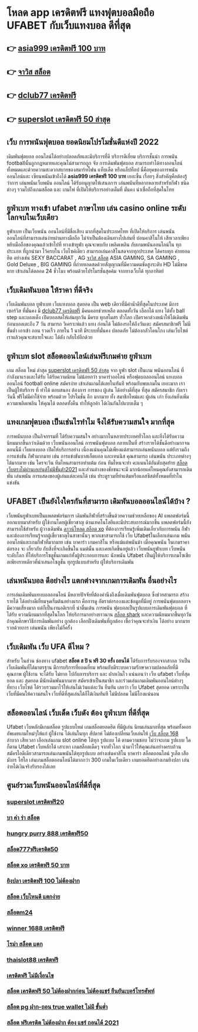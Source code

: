 # โหลด app เครดิตฟรี  แทงฟุตบอลมือถือ UFABET  กับเว็บแทงบอล ดีที่สุด

## 👉 [asia999 เครดิตฟรี 100 บาท](https://mabet.net/credit-free-50/)
## 👉 [จาวิส สล็อต](https://bio.link/tisawago)
## 👉 [dclub77 เครดิตฟรี](https://mabet.net/pg-slot-credit-free/)
## 👉 [superslot เครดิตฟรี 50 ล่าสุด](https://mabet.net/credit-free-100/)

## เว็บ  การพนันฟุตบอล  ยอดนิยมโปรโมชั่นดีแห่งปี 2022

 เดิมพันฟุตบอล ออนไลน์ได้อย่างปลอดภัยและมีบริการที่ดี บริการดีเยี่ยม บริการชั้นนำ การพนัน  footballนั้นถูกกฎหมายและคุณไม่สามารถถูก จับ  การเดิมพันฟุตบอล สามารถทำได้ทางออนไลน์ทั้งหมดและด้วยความสะดวกสบายของสมาร์ทโฟน แท็บเล็ต หรือแล็ปท็อป นี่คือยุคของการพนันออนไลน์และ เซียนพนันเข้าถึงได้ **asia999 เครดิตฟรี 100 บาท** เยอะขึ้น เรื่อยๆ สิ่งสำคัญคือต้องรู้ว่าการ เล่นพนันเว็บพนัน ออนไลน์ ได้รับอนุญาตให้เสนอการ เล่นพนันที่หลากหลายสำหรับกีฬา ชนิดต่างๆ รวมไปถึงเกมสล็อต  และ เกมไพ่  ที่เปิดให้บริการอย่างเต็มที่ มั่นคง น่าเชื่อถือที่สุดในไทย 

## ยูฟ่าเบท  ทางเข้า ufabet ภาษาไทย  เล่น casino online  ระดับโลกจบในเว็บเดียว 

 ยูฟ่าเบท เป็นเว็บพนัน ออนไลน์ที่มีชื่อเสียง มากที่สุดในประเทศไทย ที่เปิดให้บริการ เล่นพนัน ออนไลน์ที่สามารถเล่นง่ายผ่านทางมือถือ ไม่จำเป็นต้องเดินทางไปเล่นที่ บ่อนคาสิโนให้ เสียเวลาเพียงหยิบมือถือของคุณแล้วเข้าไปที่ ทางเข้ายูฟ่า คุณจะพบกับ เพลิดเพลิน  กับเกมพนันออนไลน์ใน ทุกประเภท  ที่ถูกนำมา ไว้ครบใน เว็บไซค์เดียว สามารถเล่นคาสิโนสดจากทุกประเทศ ได้ครบทุก ค่ายยอดฮิต อย่างเช่น  SEXY BACCARAT , AG [จาวิส สล็อต](https://mabet.net/pg-slot-credit-free/) ASIA GAMING, SA GAMING , Gold Deluxe , BIG GAMING ที่ถ่ายทอดสดด้วยสัญญาณที่มีความคมชัดสูงระดับ HD ไม่มีขาดหาย  เข้าเล่นได้ตลอด 24 ชั่วโมง พร้อมด้วยโปรโมรชั่นสุดค้ม จากทางเว็บได้ ทุกอาทิตย์ 


##  เว็บเดิมพันบอล ให้ราคา  ที่ดีจริง 

 เว็บเดิมพันบอล ยูฟ่าเบท  เว็บแทงบอล  สุดยอด เป็น web เดียวที่มีค่าน้ำดีที่สุดในประเทศ มีการ เซอร์วิส ที่มั่นคง มี [dclub77 เครดิตฟรี](https://mabet.net/credit-free-100/) มีคนคอยช่วยเหลือ ตลอดทั้งวัน    เลือกได้  แทง ได้ทั้ง ball step และบอลเต็ง  เปิดบอลสดให้เล่นทุกวัน มีครบ ทุกสโมสร ทั่วโลก เปิดราคาล่วงหน้าให้ได้เดิมพัน ก่อนบอลเตะถึง 7 วัน  สามารถ วิเคราะห์แล้ว แทง ก่อนได้ ไม่ต้องรอให้ถึงวันเตะ สมัครสมาชิกฟรี ไม่มีขั้นต่ำ    เอาเข้า ถอน  รวดเร็ว ภายใน 1 นาที มีระบบที่มั่นคง ปลอดภัย ไม่ต้องกลัวโดนโกง เล่นเว็บไซต์ เราแล้วคุณจะสบายใจและ ได้ตัง กลับไปอีกด้วย

## ยูฟ่าเบท slot   สล็อตออนไลน์เล่นฟรีเกมค่าย ยูฟ่าเบท

 เกม สล็อต ใหม่ ล่าสุด [superslot เครดิตฟรี 50 ล่าสุด](https://mabet.net/) จาก ยูฟ่า slot  เป็นเกม พนันออนไลน์ ที่กำลังมาแรงและได้รับ ได้รับความนิยม ไม่น้อยกว่า  บาคาร่าออไลน์ หรือฟุตบอลออนไลน์ แทงบอลออนไลน์ football online  สมัครง่าย เข้าเล่นเกมได้เลยในทันที พร้อมกับพบเกมใน เยอะมาก เราเป็นผู้ให้บริการ ที่ ทำได้ ตอบสนอง ต้องการ  การของ ผู้เล่น ได้อย่างดีที่สุด ที่สุด สมัครสมาชิก กับเราวันนี้ ฟรีไม่มีค่าใช้จ่าย พร้อมด้วย โปรโมชั่น อีก มากมาย  ทั้ง สมาชิกใหม่และ ผู้เล่น เก่า ยิ่งเล่นยิ่งเพิ่ม ความเพลิดเพลิน ให้คุณได้ ตลอดทั้งคืน ทำให้ลูกค้า  ได้เงินกันไปแบบเต็ม ๆ


## แทงเกมฟุตบอล  เป็นเช่นไรทำไม จึงได้รับความสนใจ มากที่สุด

 การพนันบอล  เป็นกิจกรรมที่ ได้รับความสนใจ อย่างมากในหลายประเทศทั่วโลก และยิ่งได้รับความนิยมมากขึ้นกว่าเดิมด้วย  เว็บพนันออนไลน์ การพนันฟุตบอล กลายเป็นที่ สร้างรายได้ชั้นดีอย่างมากจนตอนนี้มี  เว็บแทงบอล เปิดให้บริการอย่าง เนื่องแน่นคุณไม่เพียงแต่สามารถเล่นพนันบอล แต่ยังรวมถึงการแข่งขัน กีฬามากมาย  เช่น การแข่งขันบาสเก็ตบอล และเทนนิส คุณสามารถ เล่นพนัน ประเภทต่างๆได้มากมาย  เช่น ใครจะวิน  ทีมไหนสามารถทำแต้ม ก่อน ทีมไหนจะทำ คะแนนได้อันดับสุดท้าย [สล็อต เว็บตรงไม่ผ่านเอเย่นต์ไม่มีขั้นต่ํา2021](https://member.mabet.net/?action=login) และส่วนต่างของชัยชนะจะมี มากน้อยแค่ไหนคุณยังสามารถเดิมพัน เล่นพนัน การแสดงของผู้เล่นแต่ละคนได้ เช่น ประตูรวมที่ทำแต้มหรือแอสซิสต์ทั้งหมดที่ทำในแข่งขัน

## UFABET เป็นยังไงใครกันที่สามารถ เดิมพันบอลออนไลน์ได้บ้าง ?

 เว็บพนันยูฟ่าเบทเป็นแพลตฟอร์มการ เดิมพันกีฬาที่สร้างขึ้นด้วยความช่วยเหลือของ AI แพลตฟอร์มนี้ ออกแบบมาสำหรับ ผู้ใช้งานโดยผู้เชี่ยวชาญ ด้านเทคโนโลยีและมีประสบการณ์มากขึ้น แพลตฟอร์มนี้ยังสามารถใช้สำหรับ ผู้วางเดิมพัน [ดาวน์โหลด สล็อต xo](https://mabet.net/20-free-100/) ที่ต้องการเรียนรู้เพิ่มเติมเกี่ยวกับการพนัน กีฬาและต้องการเรียนรู้จากผู้เชี่ยวชาญในสาขานั้นๆ พวกเขาสามารถใช้  เว็บ Ufabetในเลือกเล่นเกม พนันออนไลน์และเกมกีฬาที่มากมาย เช่น บาคาร่า เกมคาสิโน หรือแม้แต่พนันม้า เมื่อคุณพนัน ในเกมราคาต่อรอง จะ เกี่ยวกับ กับสิ่งที่จะเกิดขึ้นใน แมต์นั้น และเคยเกิดขึ้นอยู่แล้ว เว็บพนันยูฟ่าเบท  เว็บพนัน ระดับโลก ที่ให้บริการโซลูชั่นเกมแก่ทั้งผู้ประกอบการและ นักพนัน Ufabet เป็นผู้ให้บริการเกมโซเชียลเพียงรายเดียวที่นำเสนอโซลูชั่น ทุกรูปแบบสำหรับ ผู้ให้บริการเดิมพัน


##  เล่นพนันบอล ดีอย่างไร แตกต่างจากเกมการเดิมพัน อื่นอย่างไร

 การเล่นเดิมพันแทงบอลออนไลน์ มีหลายปัจจัยที่ต้องคำนึงถึงเมื่อเดิมพันฟุตบอล ซึ่งช่วยสามารถ สร้างรายได้ ได้อย่างดีเยี่ยมจุดเริ่มต้นอย่างแรก คือการดู อัตราต่อรองงและข้อมูลที่มีอยู่ การพนันฟุตบอลอาจมีความเสี่ยงมาก แต่ก็เป็นงานอดิเรกที่ น่าตื่นเต้น การพนัน ฟุตบอลเป็นรูปแบบการเดิมพันฟุตบอล ที่ได้รับ ความนิยมมากที่สุดในโลก ให้บริการมาอย่างยาวนาน [สล็อต shark](https://mabet.net/) และความนิยมมากขึ้นทุกวัน ถ้าคุณศึกษาวิธีการเดิมพันอย่าง ถูกต้อง เลือกฝั่งเดิมพันที่ถูกต้อง เชื่อว่าคุณจะทำเงิน ได้อย่าง มากมาย รวยด้วยการ เล่นพนัน เพียงไม่กี่ครั้ง

##  เว็บเดิมพัน  เว็บ UFA ดีไหม ?

สำหรับ ในส่วน  ช่องทาง ufabet  **สล็อต ส ปิ น ฟรี 30 ครั้ง ถอนได้** ได้รับการรับรองจากสากล ว่าเป็นเว็บเดิมพันที่ได้มาตรฐาน  มีการบริการที่ยอดเยี่ยม พร้อมกับมีระบบความรักษาความปลอดภัยที่มีคุณภาพ  ผู้ใช้งาน จะได้รับ ไม่ยาก ไปกับการบริการ  และ ฝากเงินไว แน่นอนว่า เว็บ  ufabet   เว็บที่สุดยอด และ สุดยอด มีนักเดิมพันมากมาย  สมัครเข้าเป็นสมาชิก  และร่วมเล่นเกมเดิมพันออนไลน์ต่างๆ ที่ทาง เว็บไซต์ ได้รวบรวมมาไว้ให้เล่นไม่เว้นแต่ละวัน  ยืนยัน เลยว่า เว็บ Ufabet   สุดยอด  เพราะเป็น เว็บที่มีคนให้ความสนใจ เว็บที่ดีที่สุดเล่นได้ก็ได้เงินทันที ไม่มีปลอม ไม่มีโกงแน่นอน


##  สล็อตออนไลน์  เว็บเด็ด เว็บดัง ต้อง  ยูฟ่าเบท ที่ดีที่สุด

 Ufabet เว็บหลักมีเกมสล็อต รูปแบบใหม่ เกมสล็อตยอดฮิต ที่มีผู้เล่น นิยมเล่นมากที่สุด  พร้อมทั้งคอยอัพเดทเกมใหม่ๆให้แก่ ผู้ใช้งาน ได้เล่นในทุก สัปดาห์   ไม่ต้องเปลี่ยนเว็บเล่นให้ [เว็บ สล็อต 168](https://mabet.net/credit-free-new/) ลำบาก เสียเวลา เลือกเล่นเกม slot online ได้ทุก รูปแบบ ได้ ตามความชอบ ไม่ว่าจะเกม รูปแบบ ใดก็ตาม  Ufabet เว็บหลักได้ เสาะหา เกมสล็อตเด็ดๆ จากทั่วโลก  นำมาไว้ให้คุณเล่นอย่างครบถ้วน  สมัครไอดีเดียวสามารถเล่นเกมพนันได้ทุกรูปแบบ  อย่างเช่นคาสิโน บาคาร่า  สล็อตออนไลน์  รูเล็ต เสือมังกร ไฮโล เล่นเกมสล็อตออนไลน์ได้มากกว่า 300 เกมในเว็บเดียว เกมยอดฮิตอย่างเกมยิงปลา เล่นง่ายได้เงินจริงรับรองได้เลย


## ศูนย์รวมเว็บพนันออนไลน์ที่ดีที่สุด

### [superslot เครดิตฟรี20](https://atom.io/themes/MABET.net%20สล็อตหมายเลข1%20แตกหนัก%20100%%20สล็อต%20ฝาก%2050%20รับ%20100%20ถอนไม่อั้น%20008%20สล็อต%20สล็อตแตกหนัก%2020รับ100)
### [บา ค่า ร่า สล็อต](https://atom.io/themes/MABET.net%20สล็อตหมายเลข1%20แตกหนัก%20100%%201688สล็อต%20008%20สล็อต%20สล็อตแตกหนัก%2020รับ100)
### [hungry purry 888 เครดิตฟรี50](https://atom.io/themes/MABET.net%20สล็อตหมายเลข1%20แตกหนัก%20100%%20เกม%20สล็อต%20u31%20008%20สล็อต%20สล็อตแตกหนัก%2020รับ100)
### [สล็อต777ฟรีเครดิต50](https://atom.io/themes/MABET.net%20สล็อตหมายเลข1%20แตกหนัก%20100%%20สล็อต%20xo%20ดีที่สุด%20008%20สล็อต%20สล็อตแตกหนัก%2020รับ100)
### [สล็อต xo เครดิตฟรี 50 บาท](https://atom.io/themes/MABET.net%20สล็อตหมายเลข1%20แตกหนัก%20100%%20point%20เครดิตฟรี49%20008%20สล็อต%20สล็อตแตกหนัก%2020รับ100)
### [ยิงปลา เครดิตฟรี 100 ไม่ต้องฝาก](https://atom.io/themes/MABET.net%20สล็อตหมายเลข1%20แตกหนัก%20100%%20สล็อตxo5%20008%20สล็อต%20สล็อตแตกหนัก%2020รับ100)
### [สล็อต เว็บไหนดี แตกง่าย](https://atom.io/themes/MABET.net%20สล็อตหมายเลข1%20แตกหนัก%20100%%20สมัคร%20ufabet%20ฝากถอน%20wallet%20ไม่มีขั้นต่ำ%20008%20สล็อต%20สล็อตแตกหนัก%2020รับ100)
### [สล็อตm24](https://atom.io/themes/MABET.net%20สล็อตหมายเลข1%20แตกหนัก%20100%%20win%20เครดิตฟรี%20008%20สล็อต%20สล็อตแตกหนัก%2020รับ100)
### [winner 1688 เครดิตฟรี](https://atom.io/themes/MABET.net%20สล็อตหมายเลข1%20แตกหนัก%20100%%20true%20wallet%20สล็อต%20ฝาก%2010%20ได้%20100%20008%20สล็อต%20สล็อตแตกหนัก%2020รับ100)
### [โรม่า สล็อต แตก](https://atom.io/themes/MABET.net%20สล็อตหมายเลข1%20แตกหนัก%20100%%20สล็อต%20g2g%20008%20สล็อต%20สล็อตแตกหนัก%2020รับ100)
### [thaislot88 เครดิตฟรี](https://atom.io/themes/MABET.net%20สล็อตหมายเลข1%20แตกหนัก%20100%%20สล็อตpg%20ฝาก-ถอน%20true%20wallet%20008%20สล็อต%20สล็อตแตกหนัก%2020รับ100)
### [เครดิตฟรี ไม่มีเงื่อนไข](https://atom.io/themes/MABET.net%20สล็อตหมายเลข1%20แตกหนัก%20100%%20สล็อตpk%20008%20สล็อต%20สล็อตแตกหนัก%2020รับ100)
### [สล็อต เครดิตฟรี 50 ไม่ต้องฝากก่อน ไม่ต้องแชร์ ยืนยันเบอร์โทรศัพท์](https://atom.io/themes/MABET.net%20สล็อตหมายเลข1%20แตกหนัก%20100%%20เครดิตฟรี%20100%20ไม่ต้องทำกิจกรรม2022%20008%20สล็อต%20สล็อตแตกหนัก%2020รับ100)
### [สล็อต pg ฝาก-ถอน true wallet ไม่มี ขั้นต่ำ](https://atom.io/themes/MABET.net%20สล็อตหมายเลข1%20แตกหนัก%20100%%20dg%20grand%20เครดิตฟรี%20008%20สล็อต%20สล็อตแตกหนัก%2020รับ100)
### [สล็อต ฟรีเครดิต ไม่ต้องฝาก ต้อง แชร์ ถอนได้ 2021](https://atom.io/themes/MABET.net%20สล็อตหมายเลข1%20แตกหนัก%20100%%20สบาย99%20สล็อต%20008%20สล็อต%20สล็อตแตกหนัก%2020รับ100)